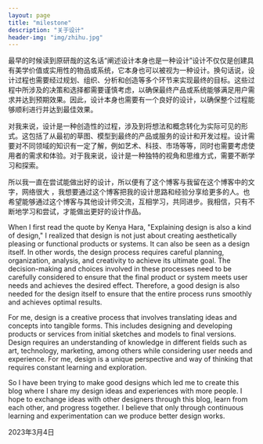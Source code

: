 ```yaml
---
layout: page
title: "milestone"
description: "关于设计"
header-img: "img/zhihu.jpg"
---
```


最早的时候读到原研哉的这名话“阐述设计本身也是一种设计”设计不仅仅是创建具有美学价值或实用性的物品或系统，它本身也可以被视为一种设计。换句话说，设计过程也需要经过规划、组织、分析和创造等多个环节来实现最终的目标。这些过程中所涉及的决策和选择都需要谨慎考虑，以确保最终产品或系统能够满足用户需求并达到预期效果。因此，设计本身也需要有一个良好的设计，以确保整个过程能够顺利进行并达到最佳效果。

对我来说，设计是一种创造性的过程，涉及到将想法和概念转化为实际可见的形式。这包括了从最初的草图、模型到最终的产品或服务的设计和开发过程。设计需要对不同领域的知识有一定了解，例如艺术、科技、市场等等，同时也需要考虑使用者的需求和体验。对于我来说，设计是一种独特的视角和思维方式，需要不断学习和探索。

所以我一直在尝试能做出好的设计，所以便有了这个博客与我留在这个博客中的文字，网络很大 ，我想要通过这个博客把我的设计思路和经验分享给更多的人。也希望能够通过这个博客与其他设计师交流，互相学习，共同进步。我相信，只有不断地学习和尝试，才能做出更好的设计作品。

When I first read the quote by Kenya Hara, "Explaining design is also a kind of design," I realized that design is not just about creating aesthetically pleasing or functional products or systems. It can also be seen as a design itself. In other words, the design process requires careful planning, organization, analysis, and creativity to achieve its ultimate goal. The decision-making and choices involved in these processes need to be carefully considered to ensure that the final product or system meets user needs and achieves the desired effect. Therefore, a good design is also needed for the design itself to ensure that the entire process runs smoothly and achieves optimal results.

For me, design is a creative process that involves translating ideas and concepts into tangible forms. This includes designing and developing products or services from initial sketches and models to final versions. Design requires an understanding of knowledge in different fields such as art, technology, marketing, among others while considering user needs and experience. For me, design is a unique perspective and way of thinking that requires constant learning and exploration.

So I have been trying to make good designs which led me to create this blog where I share my design ideas and experiences with more people. I hope to exchange ideas with other designers through this blog, learn from each other, and progress together. I believe that only through continuous learning and experimentation can we produce better design works.

2023年3月4日
